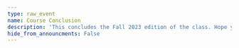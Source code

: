```yaml
---
type: raw_event
name: Course Conclusion
description: 'This concludes the Fall 2023 edition of the class. Hope you enjoyed the class and feel free to access the course material (including lecture videos on YouTube linked in the Lectures tab) on the website!'
hide_from_announcments: False
---
```

